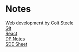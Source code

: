 # Notes

[Web development by Colt Steele](https://docs.google.com/document/d/1xIxiRI_pgUUl1wCng8P9LCWHntwsMh-v7dDyeatOCbc/edit) <br/> 
[Git](https://docs.google.com/document/d/16PcQ6ZlKs9xhFtruARTZD9yVl9BR1YizxcXvPqbnKeo/edit)<br/>
[React](https://docs.google.com/document/d/1PD6MNsotQPE0HSooK6Rdc5flya1876Zpry6ncvH6qzE/edit?usp=drivesdk)<br/>
[DP Notes](https://docs.google.com/document/d/1EGqVxd8M8_lEBCQN3v1u6iVUC6eNlLsQeaqKYZW-U-g/edit)<br/>
[SDE Sheet](https://docs.google.com/document/d/1rLWGnWzjeejwfGd1XTWHtsUSfs7zScWDwZ5EvDti2Js/edit)
